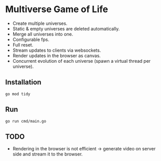 # Multiverse Game of Life

- Create multiple universes.
- Static & empty universes are deleted automatically.
- Merge all universes into one.
- Configurable fps.
- Full reset.
- Stream updates to clients via websockets.
- Render updates in the browser as canvas.
- Concurrent evolution of each universe (spawn a virtual thread per universe).

## Installation
`go mod tidy`

## Run
`go run cmd/main.go`

## TODO
- Rendering in the browser is not efficient -> generate video on server side and stream it to the browser.
